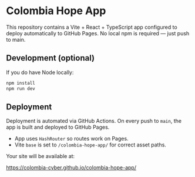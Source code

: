 # Colombia Hope App

This repository contains a Vite + React + TypeScript app configured to deploy automatically to GitHub Pages. No local npm is required — just push to main.

## Development (optional)
If you do have Node locally:

```bash
npm install
npm run dev
```

## Deployment
Deployment is automated via GitHub Actions. On every push to `main`, the app is built and deployed to GitHub Pages.

- App uses `HashRouter` so routes work on Pages.
- Vite `base` is set to `/colombia-hope-app/` for correct asset paths.

Your site will be available at:

https://colombia-cyber.github.io/colombia-hope-app/
